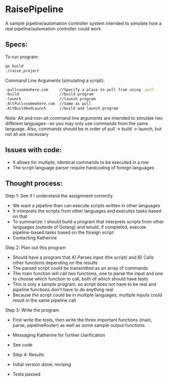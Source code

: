 # RaisePipeline
A sample pipeline/automation controller system intended to simulate how a real pipeline/automation controller could work

## Specs:

To run program:
```bash
go build
./raise_project
```

Command Line Arguments (simulating a script):
```bash
-pull=somewhere.com     //Specify a place to pull from using -pull
-build                  //build program
-launch                 //launch program
-AltPull=somewhere.com  //Same as pull
-AltBuildAndLaunch      //build and launch program
```

Note: Alt and non-alt command line arguments are intended to simulate two different languages--so you may only use commands from the same language. Also, commands should be in order of pull -> build -> launch, but not all are necessary

## Issues with code:
- It allows for multiple, identical commands to be executed in a row
- The script language parser require hardcoding of foreign languages

## Thought process:
Step 1: See if I understand the assignment correctly
- We want a pipeline than can execute scripts written in other languages
- It interprets the scripts from other languages and executes tasks based on that
- To summarize: I should build a program that interprets scripts from other languages (outside of Golang) and would, if completed, execute pipeline-based tasks based on the foreign script
- Contacting Katherine

Step 2: Plan out this program
- Should have a program that A) Parses input (the script) and B) Calls other functions depending on the results
- The parsed script could be transmitted as an array of commands
- The main function will call two functions, one to parse the input and one to choose which function to call, both of which should have tests
- This is only a sample program, so script does not have to be real and pipeline functions don't have to do anything real 
- Because the script could be in multiple languages, multiple inputs could result in the same pipeline call

Step 3: Write the program
- First write the tests, then write the three important functions (main, parse, pipelineRouter) as well as some sample output functions
- Messaging Katherine for further clarification
- See code

- Step 4: Results
- Initial version done; revising
- Tests passed
